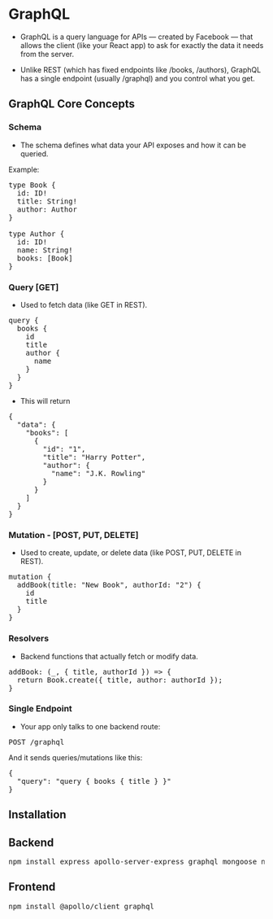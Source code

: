 # GraphQL

- GraphQL is a query language for APIs — created by Facebook — that allows the client (like your React app) to ask for exactly the data it needs from the server.

- Unlike REST (which has fixed endpoints like /books, /authors), GraphQL has a single endpoint (usually /graphql) and you control what you get.

## GraphQL Core Concepts

### Schema

- The schema defines what data your API exposes and how it can be queried.

Example:
<pre>
type Book {
  id: ID!
  title: String!
  author: Author
}

type Author {
  id: ID!
  name: String!
  books: [Book]
}
</pre>

### Query [GET]

- Used to fetch data (like GET in REST).

<pre>
query {
  books {
    id
    title
    author {
      name
    }
  }
}
</pre>

- This will return

<pre>
{
  "data": {
    "books": [
      {
        "id": "1",
        "title": "Harry Potter",
        "author": {
          "name": "J.K. Rowling"
        }
      }
    ]
  }
}
</pre>


### Mutation - [POST, PUT, DELETE]

- Used to create, update, or delete data (like POST, PUT, DELETE in REST).

<pre>
mutation {
  addBook(title: "New Book", authorId: "2") {
    id
    title
  }
}
</pre>


### Resolvers

- Backend functions that actually fetch or modify data.

<pre>
addBook: (_, { title, authorId }) => {
  return Book.create({ title, author: authorId });
}
</pre>


### Single Endpoint

- Your app only talks to one backend route:

<pre>
POST /graphql
</pre>
And it sends queries/mutations like this:
<pre>
{
  "query": "query { books { title } }"
}
</pre>



## Installation 

## Backend

<pre>
npm install express apollo-server-express graphql mongoose nodemon cors dotenv
</pre>


## Frontend

<pre>
npm install @apollo/client graphql
</pre>